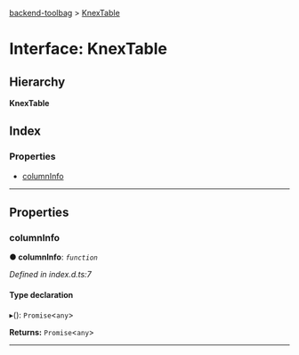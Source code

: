 [backend-toolbag](../README.md) > [KnexTable](../interfaces/knextable.md)

# Interface: KnexTable

## Hierarchy

**KnexTable**

## Index

### Properties

* [columnInfo](knextable.md#columninfo)

---

## Properties

<a id="columninfo"></a>

###  columnInfo

**● columnInfo**: *`function`*

*Defined in index.d.ts:7*

#### Type declaration
▸(): `Promise`<`any`>

**Returns:** `Promise`<`any`>

___

